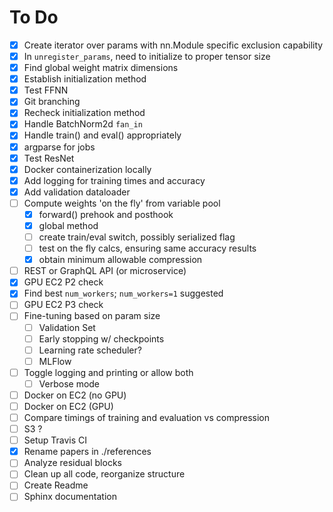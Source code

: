 # To Do
- [X] Create iterator over params with nn.Module specific exclusion capability
- [X] In `unregister_params`, need to initialize to proper tensor size
- [X] Find global weight matrix dimensions
- [X] Establish initialization method
- [X] Test FFNN
- [X] Git branching
- [X] Recheck initialization method
- [X] Handle BatchNorm2d `fan_in`
- [X] Handle train() and eval() appropriately
- [X] argparse for jobs
- [X] Test ResNet
- [X] Docker containerization locally
- [X] Add logging for training times and accuracy
- [X] Add validation dataloader
- [ ] Compute weights 'on the fly' from variable pool
	- [X] forward() prehook and posthook
	- [X] global method
	- [ ] create train/eval switch, possibly serialized flag
	- [ ] test on the fly calcs, ensuring same accuracy results
	- [X] obtain minimum allowable compression
- [ ] REST or GraphQL API (or microservice)
- [X] GPU EC2 P2 check
- [X] Find best `num_workers`; `num_workers=1` suggested
- [ ] GPU EC2 P3 check
- [ ] Fine-tuning based on param size
	- [ ] Validation Set
	- [ ] Early stopping w/ checkpoints
	- [ ] Learning rate scheduler?
	- [ ] MLFlow
- [ ] Toggle logging and printing or allow both
	- [ ] Verbose mode
- [ ] Docker on EC2 (no GPU)
- [ ] Docker on EC2 (GPU)
- [ ] Compare timings of training and evaluation vs compression
- [ ] S3 ?
- [ ] Setup Travis CI
- [X] Rename papers in ./references
- [ ] Analyze residual blocks
- [ ] Clean up all code, reorganize structure
- [ ] Create Readme
- [ ] Sphinx documentation
